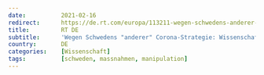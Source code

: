 ```yaml
---
date:          2021-02-16
redirect:      https://de.rt.com/europa/113211-wegen-schwedens-anderer-corona-strategie/
title:         RT DE
subtitle:      'Wegen Schwedens "anderer" Corona-Strategie: Wissenschaftler sollen Öffentlichkeit manipuliert haben'
country:       DE
categories:    [Wissenschaft]
tags:          [schweden, massnahmen, manipulation]
---
```

